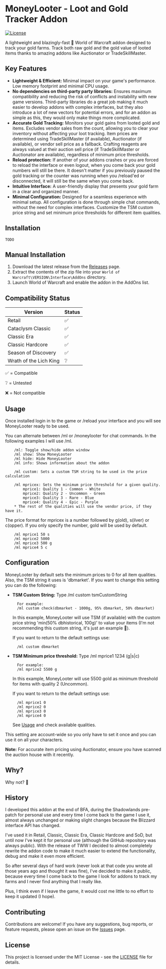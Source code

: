 # MoneyLooter - Loot and Gold Tracker Addon

[![License](https://img.shields.io/badge/License-MIT-blue.svg)](https://opensource.org/licenses/MIT)

A lightweight and blazingly-fast 🦀 World of Warcraft addon designed to track your gold farms. Track both raw gold and the gold value of looted items thanks to amazing addons like Auctionator or TradeSkillMaster.

## Key Features

* **Lightweight & Efficient:** Minimal impact on your game's performance. Low memory footprint and minimal CPU usage.
* **No dependencies on third-party party libraries:** Ensures maximum compatibility and reducing the risk of conflicts and instability with new game versions. Third-party libraries do a great job making it much easier to develop addons with complex interfaces, but they also introduce a lot of new vectors for potential errors, and for an addon as simple as this, they would only make things more complicated.
* **Accurate Gold Tracking:** Monitors your gold gains from looted gold and items. Excludes vendor sales from the count, allowing you to clear your inventory without affecting your loot tracking. Item prices are determined using TradeSkillMaster (if available), Auctionator (if available), or vendor sell price as a fallback. Crafting reagents are always valued at their auction sell price (if TradeSkillMaster or Auctionator are available), regardless of minimum price thresholds.
* **Reload protection:** If another of your addons crashes or you are forced to reload the interface or even logout, when you come back your gold numbers will still be there. It doesn't matter if you previously paused the gold tracking or the counter was running when you /reload'ed or disconnected, it will still be the same when you come back.
* **Intuitive Interface:** A user-friendly display that presents your gold farm in a clear and organized manner.
* **Minimal Configuration:** Designed for a seamless experience with minimal setup. All configuration is done through simple chat commands, without the need for complex interfaces. Customize the TSM custom price string and set minimum price thresholds for different item qualities.

## Installation

    TODO

## Manual Installation

1. Download the latest release from the [Releases](https://github.com/will0w7/MoneyLooter/releases) page.
2. Extract the contents of the zip file into your `World of Warcraft\VERSION\Interface\AddOns` directory.
3. Launch World of Warcraft and enable the addon in the AddOns list.

## Compatibility Status

|        Version         | Status |
| ---------------------- | ------ |
| Retail                 |   ✅   |
| Cataclysm Classic      |   ✅   |
| Classic Era            |   ✅   |
| Classic Hardcore       |   ✅   |
| Season of Discovery    |   ✅   |
| Wrath of the Lich King |   ❔   |

✅ = Compatible

❔ = Untested

❌ = Not compatible

## Usage

Once installed login in to the game or /reload your interface and you will see MoneyLooter ready to be used.

You can alternate between /ml or /moneylooter for chat commands. In the following examples I will use /ml.

        /ml: Toggle show/hide addon window
        /ml show: Show MoneyLooter
        /ml hide: Hide MoneyLooter
        /ml info: Shows information about the addon
        
        /ml custom: Sets a custom TSM string to be used in the price calculation
        
        /ml mpricex: Sets the minimum price threshold for a given quality.
            mprice1: Quality 1 - Common - White
            mprice2: Quality 2 - Uncommon - Green
            mprice3: Quality 3 - Rare - Blue
            mprice4: Quality 4 - Epic - Purple
        * The rest of the qualities will use the vendor price, if they have it.

The price format for mpricex is a number followed by g(old), s(ilver) or c(opper). If you only specify the number, gold will be used by default.

        /ml mprice1 50 s
        /ml mprice2 5000
        /ml mprice3 500 g
        /ml mprice4 5 c

## Configuration

MoneyLooter by default sets the minimum prices to 0 for all item qualities. Also, the TSM string it uses is 'dbmarket'.
If you want to change this setting you can do the following:

* **TSM Custom String:** Type /ml custom tsmCustomString

        For example:
        /ml custom check(dbmarket - 1000g, 95% dbmarket, 50% dbmarket)

    In this example, MoneyLooter will use TSM (if available) with the custom price string 'min(50% dbhistorical, 100g)' to value your items (I'm not recommending this custom string, it's just an example 🙂).

    If you want to return to the default settings use:

        /ml custom dbmarket
* **TSM Minimum price threshold:** Type /ml mprice1 1234 (g|s|c)

        For example:
        /ml mprice2 5500 g

    In this example, MoneyLooter will use 5500 gold as minimum threshold for items with quality 2 (Uncommon).

    If you want to return to the default settings use:

        /ml mprice1 0
        /ml mprice2 0
        /ml mprice3 0
        /ml mprice4 0

    See [Usage](#usage) and check available qualities.

This setting are account-wide so you only have to set it once and you can use it on all your characters.

**Note:** For accurate item pricing using Auctionator, ensure you have scanned the auction house with it recently.

## Why?

Why not? 🙂

## History

I developed this addon at the end of BFA, during the Shadowlands pre-patch for personal use and every time I come back to the game I use it, almost always unchanged or making slight changes because the Blizzard interface API has changed.

I've used it in Retail, Classic, Classic Era, Classic Hardcore and SoD, but until now I've kept it for personal use (although the GitHub repository was always public).
With the release of TWW I decided to almost completely rewrite the addon code to make it much easier to extend the functionality, debug and make it even more efficient.

So after several days of hard work (never look at that code you wrote all those years ago and thought it was fine), I've decided to make it public, because every time I come back to the game I look for addons to track my farms and I never find anything that I really like.

Plus, I think even if I leave the game, it would cost me little to no effort to keep it updated (I hope).

## Contributing

Contributions are welcome! If you have any suggestions, bug reports, or feature requests, please open an issue on the [Issues](https://github.com/will0w7/MoneyLooter/issues) page.

## License

This project is licensed under the MIT License - see the [LICENSE](LICENSE) file for details.

